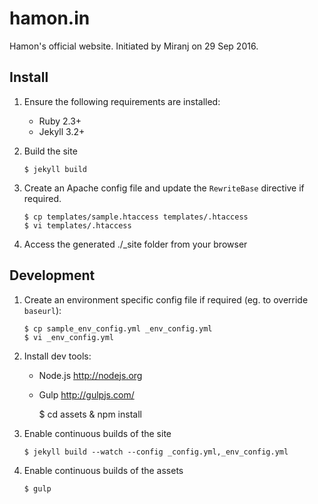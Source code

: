 hamon.in
========

Hamon's official website.
Initiated by Miranj on 29 Sep 2016.


Install
-------

1.  Ensure the following requirements are installed:
    - Ruby 2.3+
    - Jekyll 3.2+
    
2.  Build the site
        
        $ jekyll build
    
3.  Create an Apache config file and update the `RewriteBase`
    directive if required.
        
        $ cp templates/sample.htaccess templates/.htaccess
        $ vi templates/.htaccess
    
4.  Access the generated ./_site folder from your browser



Development
-----------

1.  Create an environment specific config file
    if required (eg. to override `baseurl`):
    
        $ cp sample_env_config.yml _env_config.yml
        $ vi _env_config.yml  

2.  Install dev tools:
    - Node.js http://nodejs.org
    - Gulp http://gulpjs.com/
    
        $ cd assets & npm install

3.  Enable continuous builds of the site
    
        $ jekyll build --watch --config _config.yml,_env_config.yml

4.  Enable continuous builds of the assets
    
        $ gulp

